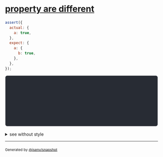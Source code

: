 # [property are different](../../object.test.js#L15)

```js
assert({
  actual: {
    a: true,
  },
  expect: {
    a: {
      b: true,
    },
  },
});
```

![img](throw.svg)

<details>
  <summary>see without style</summary>

```console
AssertionError: actual and expect are different

actual: {
  a: true,
}
expect: {
  a: {
    b: true,
  },
}
```

</details>


---

<sub>
  Generated by <a href="https://github.com/jsenv/core/tree/main/packages/independent/snapshot">@jsenv/snapshot</a>
</sub>
